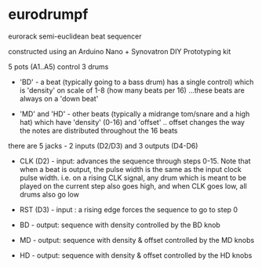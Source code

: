 # eurodrumpf

eurorack semi-euclidean beat sequencer

constructed using an Arduino Nano + Synovatron DIY Prototyping kit

5 pots (A1..A5) control 3 drums

* 'BD' - a beat (typically  going to a bass drum) has a single control) which is 'density' on scale of 1-8 (how many beats per 16)
	...these beats are always on a 'down beat'

* 'MD' and 'HD' - other beats (typically a midrange tom/snare and a high hat) which have 'density' (0-16)  and 'offset'
	.. offset changes the way the notes are distributed throughout the 16 beats 
			
			

there are 5 jacks - 2 inputs (D2/D3) and 3 outputs (D4-D6)

* CLK (D2) - input: advances the sequence through steps 0-15. Note that when a beat is output, the pulse width is the same as the input
clock pulse width. i.e. on a rising CLK signal, any drum which is meant to be played on the current step also goes high, and
when CLK goes low, all drums also go low
* RST (D3) - input : a rising edge forces the sequence to go to step 0

* BD - output: sequence with density controlled by the BD knob
* MD - output: sequence with density & offset controlled by the MD knobs
* HD - output: sequence with density & offset controlled by the HD knobs

 
